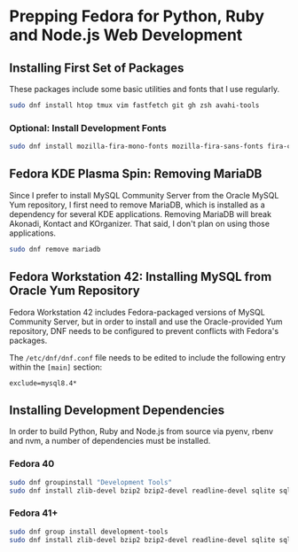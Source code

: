 # Prepping Fedora for Python, Ruby and Node.js Web Development

## Installing First Set of Packages

These packages include some basic utilities and fonts that I use regularly.

```bash
sudo dnf install htop tmux vim fastfetch git gh zsh avahi-tools
```

### Optional: Install Development Fonts

```bash
sudo dnf install mozilla-fira-mono-fonts mozilla-fira-sans-fonts fira-code-fonts jetbrains-mono-fonts-all cascadia-fonts-all cascadia-code-fonts cascadia-code-pl-fonts ibm-plex-fonts-all
```

## Fedora KDE Plasma Spin: Removing MariaDB

Since I prefer to install MySQL Community Server from the Oracle MySQL Yum repository, I first need to remove MariaDB, which is installed as a dependency for several KDE applications. Removing MariaDB will break Akonadi, Kontact and KOrganizer. That said, I don't plan on using those applications.

```bash
sudo dnf remove mariadb
```

## Fedora Workstation 42: Installing MySQL from Oracle Yum Repository

Fedora Workstation 42 includes Fedora-packaged versions of MySQL Community Server, but in order to install and use the Oracle-provided Yum repository, DNF needs to be configured to prevent conflicts with Fedora's packages.

The `/etc/dnf/dnf.conf` file needs to be edited to include the following entry within the `[main]` section:

```text
exclude=mysql8.4*
```

## Installing Development Dependencies

In order to build Python, Ruby and Node.js from source via pyenv, rbenv and nvm, a number of dependencies must be installed.

### Fedora 40

```bash
sudo dnf groupinstall "Development Tools"
sudo dnf install zlib-devel bzip2 bzip2-devel readline-devel sqlite sqlite-devel openssl-devel xz xz-devel libffi-devel findutils tk-devel libyaml-devel gcc-g++ cmake scdoc
```

### Fedora 41+

```bash
sudo dnf group install development-tools
sudo dnf install zlib-devel bzip2 bzip2-devel readline-devel sqlite sqlite-devel openssl-devel xz xz-devel libffi-devel findutils tk-devel libyaml-devel gcc-g++ cmake scdoc
```
